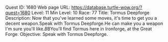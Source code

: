 Quest ID: 1680
Web page URL: https://database.turtle-wow.org/?quest=1680
Level: 11
Min Level: 10
Race: 77
Title: Tormus Deepforge
Description: Now that you've learned some moves, it's time to get you a decent weapon.Speak with Tormus Deepforge.He can make you a weapon I'm sure you'll like.$B$BYou'll find Tormus here in Ironforge, at the Great Forge.
Objective: Speak with Tormus Deepforge.
